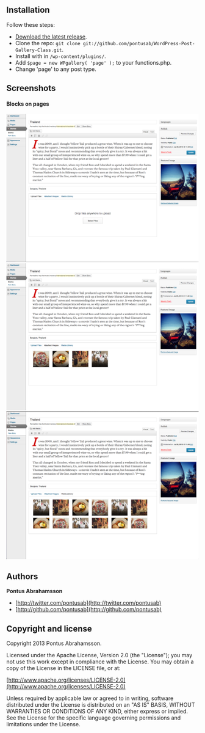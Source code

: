 
## Installation

Follow these steps:

* [Download the latest release](https://github.com/pontusab/WordPress-Post-Gallery-Class/archive/master.zip).
* Clone the repo: `git clone git://github.com/pontusab/WordPress-Post-Gallery-Class.git`.
* Install with in `/wp-content/plugins/`.
* Add `$page = new WPgallery( 'page' );` to your functions.php.
* Change 'page' to any post type.

## Screenshots

#### Blocks on pages
![Alt text](/screenshot-1.png "")
![Alt text](/screenshot-2.png "")
![Alt text](/screenshot-3.png "")

## Authors

**Pontus Abrahamsson**

+ [http://twitter.com/pontusab](http://twitter.com/pontusab)
+ [http://github.com/pontusab](http://github.com/pontusab)

## Copyright and license

Copyright 2013 Pontus Abrahamsson.

Licensed under the Apache License, Version 2.0 (the "License");
you may not use this work except in compliance with the License.
You may obtain a copy of the License in the LICENSE file, or at:

  [http://www.apache.org/licenses/LICENSE-2.0](http://www.apache.org/licenses/LICENSE-2.0)

Unless required by applicable law or agreed to in writing, software
distributed under the License is distributed on an "AS IS" BASIS,
WITHOUT WARRANTIES OR CONDITIONS OF ANY KIND, either express or implied.
See the License for the specific language governing permissions and
limitations under the License.



